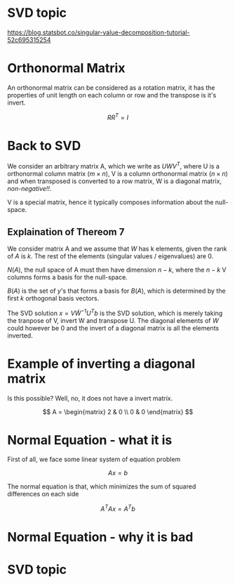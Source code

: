 # SVD topic

https://blog.statsbot.co/singular-value-decomposition-tutorial-52c695315254

# Orthonormal Matrix

An orthonormal matrix can be considered as a rotation matrix, it has the properties of unit length on each column or row and the transpose is it's invert.

$$RR^{T} = I$$

# Back to SVD

We consider an arbitrary matrix A, which we write as $U W V^T$, where U is a orthonormal column matrix ($m\times n$), V is a column orthonormal matrix ($n\times n$) and when transposed is converted to a row matrix, W is a diagonal matrix, *non-negative!!*.

V is a special matrix, hence it typically composes information about the null-space.

## Explaination of Thereom 7

We consider matrix A and we assume that $W$ has k elements, given the rank of $A$ is $k$. The rest of the elements (singular values / eigenvalues) are 0.

$N(A)$, the null space of A must then have dimension $n-k$, where the $n-k$ V columns forms a basis for the null-space. 

$B(A)$ is the set of $y$'s that forms a basis for $B(A)$, which is determined by the first $k$ orthogonal basis vectors.

The SVD solution $x=V \tilde{W}^{-1}U^{T}b$ is the SVD solution, which is merely taking the tranpose of V, invert W and transpose U. The diagonal elements of $W$ could however be 0 and the invert of a diagonal matrix is all the elements inverted.

# Example of inverting a diagonal matrix

Is this possible? Well, no, it does not have a invert matrix.

$$ A = \begin{matrix}
2 & 0 \\
0 & 0 
\end{matrix} $$



# Normal Equation - what it is

First of all, we face some linear system of equation problem

$$ Ax = b$$

The normal equation is that, which minimizes the sum of squared differences on each side

$$ A^T Ax = A^T b $$

# Normal Equation - why it is bad

#  SVD topic




